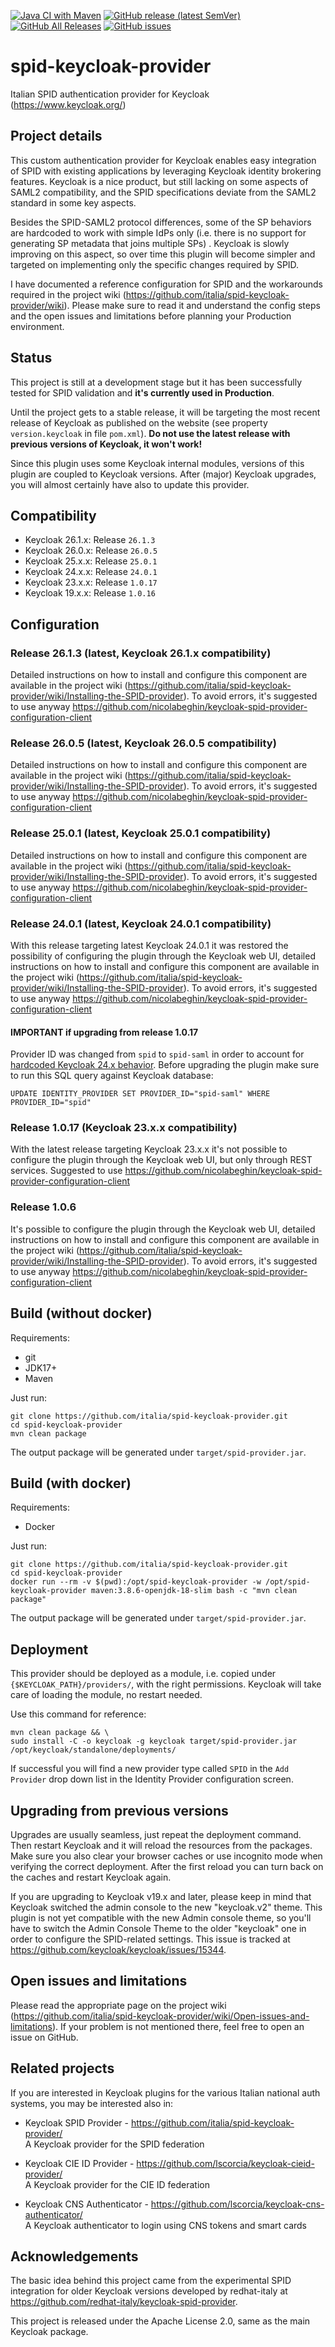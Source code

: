 [![Java CI with Maven](https://github.com/italia/keycloak-spid-provider/actions/workflows/maven.yml/badge.svg)](https://github.com/italia/keycloak-spid-provider/actions/workflows/maven.yml)
[![GitHub release (latest SemVer)](https://img.shields.io/github/v/release/italia/keycloak-spid-provider?sort=semver)](https://img.shields.io/github/v/release/italia/keycloak-spid-provider?sort=semver) 
[![GitHub All Releases](https://img.shields.io/github/downloads/italia/keycloak-spid-provider/total)](https://img.shields.io/github/downloads/italia/keycloak-spid-provider/total)
[![GitHub issues](https://img.shields.io/github/issues/italia/keycloak-spid-provider)](https://github.com/italia/keycloak-spid-provider/issues)

# spid-keycloak-provider
Italian SPID authentication provider for Keycloak (https://www.keycloak.org/)

## Project details
This custom authentication provider for Keycloak enables easy integration of SPID 
with existing applications by leveraging Keycloak identity brokering features.
Keycloak is a nice product, but still lacking on some aspects of SAML2 compatibility,
and the SPID specifications deviate from the SAML2 standard in some key aspects.

Besides the SPID-SAML2 protocol differences, some of the SP behaviors
are hardcoded to work with simple IdPs only (i.e. there is no support for generating SP metadata
that joins multiple SPs) . Keycloak is slowly improving on this aspect, so over time this plugin
will become simpler and targeted on implementing only the specific changes required by SPID.

I have documented a reference configuration for SPID and the workarounds required 
in the project wiki (https://github.com/italia/spid-keycloak-provider/wiki). Please make 
sure to read it and understand the config steps and the open issues and
limitations before planning your Production environment.

## Status
This project is still at a development stage but it has been successfully tested for SPID validation and 
**it's currently used in Production**.

Until the project gets to a stable release, it will be targeting the most recent release 
of Keycloak as published on the website (see property `version.keycloak` in file `pom.xml`).
**Do not use the latest release with previous versions of Keycloak, it won't work!**  

Since this plugin uses some Keycloak internal modules, versions of this plugin
are coupled to Keycloak versions. After (major) Keycloak upgrades, you will almost
certainly have also to update this provider.  

## Compatibility
* Keycloak 26.1.x: Release `26.1.3`
* Keycloak 26.0.x: Release `26.0.5`
* Keycloak 25.x.x: Release `25.0.1`
* Keycloak 24.x.x: Release `24.0.1`
* Keycloak 23.x.x: Release `1.0.17`
* Keycloak 19.x.x: Release `1.0.16`

## Configuration
### Release 26.1.3 (latest, Keycloak 26.1.x compatibility)
Detailed instructions on how to install and configure this component are 
available in the project wiki (https://github.com/italia/spid-keycloak-provider/wiki/Installing-the-SPID-provider).
To avoid errors, it's suggested to use anyway https://github.com/nicolabeghin/keycloak-spid-provider-configuration-client

### Release 26.0.5 (latest, Keycloak 26.0.5 compatibility)
Detailed instructions on how to install and configure this component are 
available in the project wiki (https://github.com/italia/spid-keycloak-provider/wiki/Installing-the-SPID-provider).
To avoid errors, it's suggested to use anyway https://github.com/nicolabeghin/keycloak-spid-provider-configuration-client

### Release 25.0.1 (latest, Keycloak 25.0.1 compatibility)
Detailed instructions on how to install and configure this component are 
available in the project wiki (https://github.com/italia/spid-keycloak-provider/wiki/Installing-the-SPID-provider).
To avoid errors, it's suggested to use anyway https://github.com/nicolabeghin/keycloak-spid-provider-configuration-client

### Release 24.0.1 (latest, Keycloak 24.0.1 compatibility)
With this release targeting latest Keycloak 24.0.1 it was restored the possibility of configuring the plugin through 
the Keycloak web UI, detailed instructions on how to install and configure this component are 
available in the project wiki (https://github.com/italia/spid-keycloak-provider/wiki/Installing-the-SPID-provider).
To avoid errors, it's suggested to use anyway https://github.com/nicolabeghin/keycloak-spid-provider-configuration-client
#### IMPORTANT if upgrading from release 1.0.17
Provider ID was changed from `spid` to `spid-saml` in order to account for [hardcoded Keycloak 24.x behavior](https://github.com/keycloak/keycloak/blob/a228b6c7c9ec7a54ee91bb547b42cc4097ae38e2/js/apps/admin-ui/src/identity-providers/add/DetailSettings.tsx#L396). Before upgrading the plugin make sure to run this SQL query against Keycloak database:

    UPDATE IDENTITY_PROVIDER SET PROVIDER_ID="spid-saml" WHERE PROVIDER_ID="spid"

### Release 1.0.17 (Keycloak 23.x.x compatibility)
With the latest release targeting Keycloak 23.x.x it's not possible to configure the plugin through the Keycloak web UI, 
but only through REST services. Suggested to use https://github.com/nicolabeghin/keycloak-spid-provider-configuration-client

### Release 1.0.6
It's possible to configure the plugin through the Keycloak web UI, detailed instructions
on how to install and configure this component are
available in the project wiki (https://github.com/italia/spid-keycloak-provider/wiki/Installing-the-SPID-provider).
To avoid errors, it's suggested to use anyway https://github.com/nicolabeghin/keycloak-spid-provider-configuration-client

## Build (without docker)
Requirements:
* git
* JDK17+
* Maven

Just run:
```
git clone https://github.com/italia/spid-keycloak-provider.git
cd spid-keycloak-provider
mvn clean package
```
The output package will be generated under `target/spid-provider.jar`.

## Build (with docker)
Requirements:
* Docker

Just run:
```
git clone https://github.com/italia/spid-keycloak-provider.git
cd spid-keycloak-provider
docker run --rm -v $(pwd):/opt/spid-keycloak-provider -w /opt/spid-keycloak-provider maven:3.8.6-openjdk-18-slim bash -c "mvn clean package"
```
The output package will be generated under `target/spid-provider.jar`.

## Deployment
This provider should be deployed as a module, i.e. copied under
`{$KEYCLOAK_PATH}/providers/`, with the right permissions.
Keycloak will take care of loading the module, no restart needed.  

Use this command for reference:  
```
mvn clean package && \
sudo install -C -o keycloak -g keycloak target/spid-provider.jar /opt/keycloak/standalone/deployments/
```

If successful you will find a new provider type called `SPID` in the
`Add Provider` drop down list in the Identity Provider configuration screen.

## Upgrading from previous versions
Upgrades are usually seamless, just repeat the deployment command.  
Then restart Keycloak and it will reload the resources from the packages. Make sure you also clear 
your browser caches or use incognito mode when verifying the correct deployment.
After the first reload you can turn back on the caches and restart Keycloak again.

If you are upgrading to Keycloak v19.x and later, please keep in mind that Keycloak switched the admin console 
to the new "keycloak.v2" theme. This plugin is not yet compatible with the new Admin console theme, 
so you'll have to switch the Admin Console Theme to the older "keycloak" one in order to configure
the SPID-related settings. This issue is tracked at https://github.com/keycloak/keycloak/issues/15344.

## Open issues and limitations
Please read the appropriate page on the project wiki 
(https://github.com/italia/spid-keycloak-provider/wiki/Open-issues-and-limitations). 
If your problem is not mentioned there, feel free to open an issue on GitHub.

## Related projects
If you are interested in Keycloak plugins for the various Italian national auth
systems, you may be interested also in:

* Keycloak SPID Provider - https://github.com/italia/spid-keycloak-provider/  
A Keycloak provider for the SPID federation

* Keycloak CIE ID Provider - https://github.com/lscorcia/keycloak-cieid-provider/  
A Keycloak provider for the CIE ID federation

* Keycloak CNS Authenticator - https://github.com/lscorcia/keycloak-cns-authenticator/  
A Keycloak authenticator to login using CNS tokens and smart cards

## Acknowledgements
The basic idea behind this project came from the experimental SPID integration
for older Keycloak versions developed by redhat-italy at 
https://github.com/redhat-italy/keycloak-spid-provider.  

This project is released under the Apache License 2.0, same as the main Keycloak
package.
